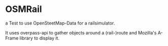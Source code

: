 # OSMRail
a Test to use OpenSteetMap-Data for a railsimulator.

It uses overpass-api to gather objects around a (rail-)route
and Mozilla's A-Frame library to display it.

